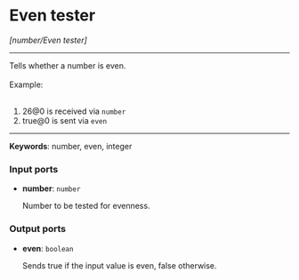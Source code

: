 # Even tester

_[number/Even tester]_

---

Tells whether a number is even.<br>
<br>
Example:<br>
<br>
1. 26@0 is received via `number`<br>
2. true@0 is sent via `even`<br>

---

__Keywords__: number, even, integer

### Input ports

* __number__: ` number `

    Number to be tested for evenness.<br>

### Output ports

* __even__: ` boolean `

    Sends true if the input value is even, false otherwise.<br>

